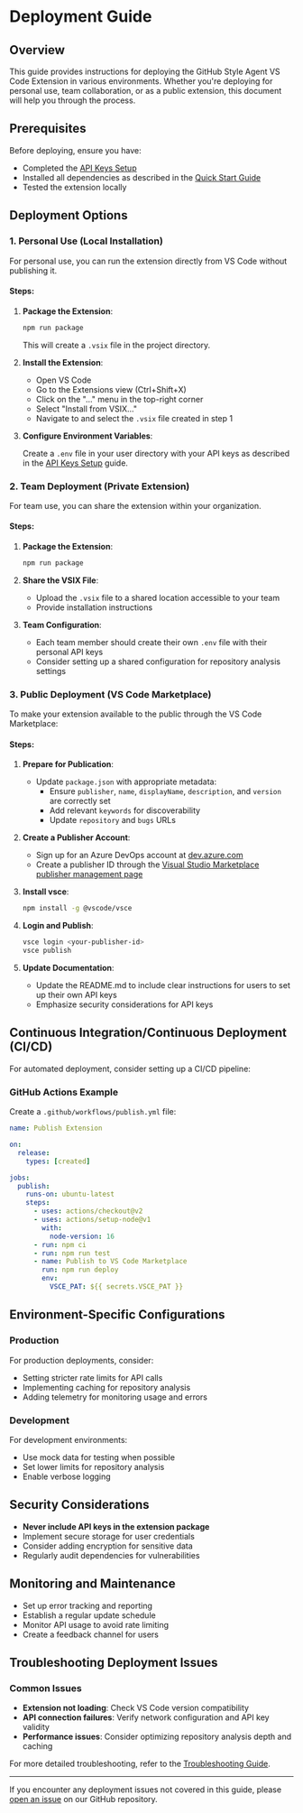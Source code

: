 # Deployment Guide

## Overview

This guide provides instructions for deploying the GitHub Style Agent VS Code Extension in various environments. Whether you're deploying for personal use, team collaboration, or as a public extension, this document will help you through the process.

## Prerequisites

Before deploying, ensure you have:

- Completed the [API Keys Setup](./api-keys-setup.md)
- Installed all dependencies as described in the [Quick Start Guide](./quick-start.md)
- Tested the extension locally

## Deployment Options

### 1. Personal Use (Local Installation)

For personal use, you can run the extension directly from VS Code without publishing it.

#### Steps:

1. **Package the Extension**:

   ```bash
   npm run package
   ```

   This will create a `.vsix` file in the project directory.

2. **Install the Extension**:

   - Open VS Code
   - Go to the Extensions view (Ctrl+Shift+X)
   - Click on the "..." menu in the top-right corner
   - Select "Install from VSIX..."
   - Navigate to and select the `.vsix` file created in step 1

3. **Configure Environment Variables**:

   Create a `.env` file in your user directory with your API keys as described in the [API Keys Setup](./api-keys-setup.md) guide.

### 2. Team Deployment (Private Extension)

For team use, you can share the extension within your organization.

#### Steps:

1. **Package the Extension**:

   ```bash
   npm run package
   ```

2. **Share the VSIX File**:

   - Upload the `.vsix` file to a shared location accessible to your team
   - Provide installation instructions

3. **Team Configuration**:

   - Each team member should create their own `.env` file with their personal API keys
   - Consider setting up a shared configuration for repository analysis settings

### 3. Public Deployment (VS Code Marketplace)

To make your extension available to the public through the VS Code Marketplace:

#### Steps:

1. **Prepare for Publication**:

   - Update `package.json` with appropriate metadata:
     - Ensure `publisher`, `name`, `displayName`, `description`, and `version` are correctly set
     - Add relevant `keywords` for discoverability
     - Update `repository` and `bugs` URLs

2. **Create a Publisher Account**:

   - Sign up for an Azure DevOps account at [dev.azure.com](https://dev.azure.com)
   - Create a publisher ID through the [Visual Studio Marketplace publisher management page](https://marketplace.visualstudio.com/manage/publishers)

3. **Install vsce**:

   ```bash
   npm install -g @vscode/vsce
   ```

4. **Login and Publish**:

   ```bash
   vsce login <your-publisher-id>
   vsce publish
   ```

5. **Update Documentation**:

   - Update the README.md to include clear instructions for users to set up their own API keys
   - Emphasize security considerations for API keys

## Continuous Integration/Continuous Deployment (CI/CD)

For automated deployment, consider setting up a CI/CD pipeline:

### GitHub Actions Example

Create a `.github/workflows/publish.yml` file:

```yaml
name: Publish Extension

on:
  release:
    types: [created]

jobs:
  publish:
    runs-on: ubuntu-latest
    steps:
      - uses: actions/checkout@v2
      - uses: actions/setup-node@v1
        with:
          node-version: 16
      - run: npm ci
      - run: npm run test
      - name: Publish to VS Code Marketplace
        run: npm run deploy
        env:
          VSCE_PAT: ${{ secrets.VSCE_PAT }}
```

## Environment-Specific Configurations

### Production

For production deployments, consider:

- Setting stricter rate limits for API calls
- Implementing caching for repository analysis
- Adding telemetry for monitoring usage and errors

### Development

For development environments:

- Use mock data for testing when possible
- Set lower limits for repository analysis
- Enable verbose logging

## Security Considerations

- **Never include API keys in the extension package**
- Implement secure storage for user credentials
- Consider adding encryption for sensitive data
- Regularly audit dependencies for vulnerabilities

## Monitoring and Maintenance

- Set up error tracking and reporting
- Establish a regular update schedule
- Monitor API usage to avoid rate limiting
- Create a feedback channel for users

## Troubleshooting Deployment Issues

### Common Issues

- **Extension not loading**: Check VS Code version compatibility
- **API connection failures**: Verify network configuration and API key validity
- **Performance issues**: Consider optimizing repository analysis depth and caching

For more detailed troubleshooting, refer to the [Troubleshooting Guide](./troubleshooting.md).

---

If you encounter any deployment issues not covered in this guide, please [open an issue](https://github.com/atef-ataya/github-style-vscode-extension/issues/new/choose) on our GitHub repository.